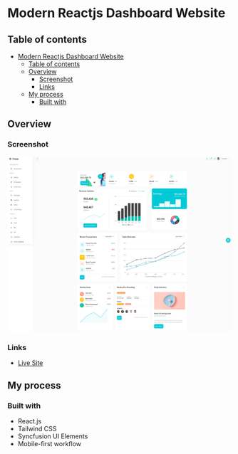 # Modern Reactjs Dashboard Website

## Table of contents

- [Modern Reactjs Dashboard Website](#modern-reactjs-dashboard-website)
  - [Table of contents](#table-of-contents)
  - [Overview](#overview)
    - [Screenshot](#screenshot)
    - [Links](#links)
  - [My process](#my-process)
    - [Built with](#built-with)

## Overview

### Screenshot

![](desktop_screen.jpg)

### Links

- [Live Site]()

## My process

### Built with

- React.js
- Tailwind CSS
- Syncfusion UI Elements
- Mobile-first workflow
